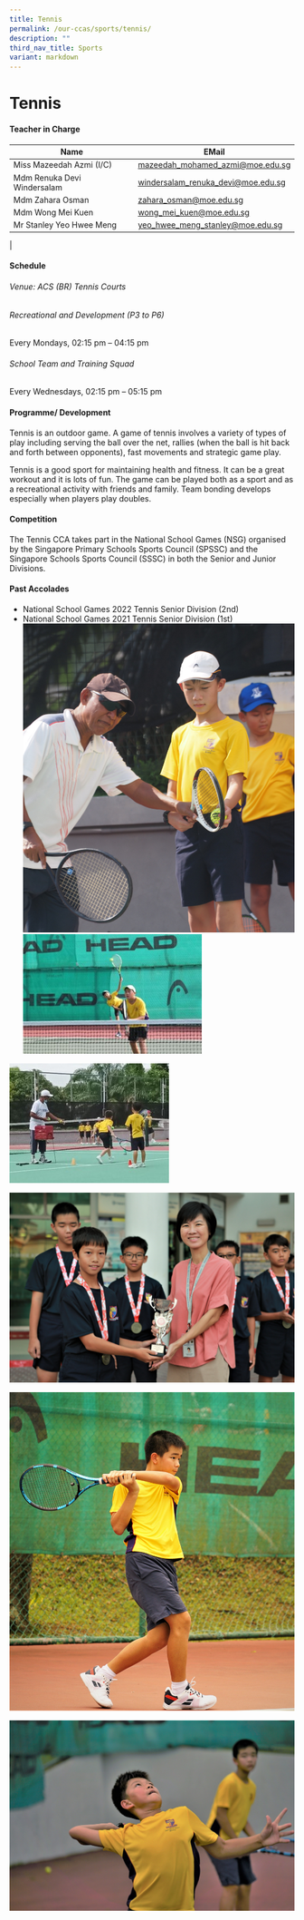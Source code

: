 ```yaml
---
title: Tennis
permalink: /our-ccas/sports/tennis/
description: ""
third_nav_title: Sports
variant: markdown
---
```

# **Tennis**


#### **Teacher in Charge**

| Name | EMail|
| -------- | -------- | 
|Miss	Mazeedah Azmi (I/C)	|[mazeedah_mohamed_azmi@moe.edu.sg](mailto:mazeedah_mohamed_azmi@moe.edu.sg)|		
|Mdm	Renuka Devi Windersalam |[windersalam_renuka_devi@moe.edu.sg](mailto:windersalam_renuka_devi@moe.edu.sg)|		
|Mdm	Zahara Osman|[zahara_osman@moe.edu.sg](mailto:zahara_osman@moe.edu.sg)|		
|	Mdm Wong Mei Kuen |[wong_mei_kuen@moe.edu.sg](mailto:wong_mei_kuen@moe.edu.sg)|		
|	Mr Stanley Yeo Hwee Meng	|[yeo_hwee_meng_stanley@moe.edu.sg](mailto:yeo_hwee_meng_stanley@moe.edu.sg)|
|

#### **Schedule**

###### Venue: ACS (BR) Tennis Courts
###### Recreational and Development (P3 to P6)
Every Mondays, 02:15 pm – 04:15 pm

###### School Team and Training Squad
Every Wednesdays, 02:15 pm – 05:15 pm



#### **Programme/ Development**


Tennis is an outdoor game. A game of tennis involves a variety of types of play including serving the ball over the net, rallies (when the ball is hit back and forth between opponents), fast movements and strategic game play.

Tennis is a good sport for maintaining health and fitness. It can be a great workout and it is lots of fun. The game can be played both as a sport and as a recreational activity with friends and family. Team bonding develops especially when players play doubles.


#### **Competition**

The Tennis CCA takes part in the National School Games (NSG) organised by the Singapore Primary Schools Sports Council (SPSSC) and the Singapore Schools Sports Council (SSSC) in both the Senior and Junior Divisions.

#### **Past Accolades**

* National School Games 2022 Tennis Senior Division (2nd)
* National School Games 2021 Tennis Senior Division (1st)
![](/images/tennis4.jpg)
![](/images/tennis%204.jpg)

![](/images/tennis%205.jpg)


![](/images/tennis1.JPG)


![](/images/tennis3.JPG)

![](/images/tennis2.JPG)